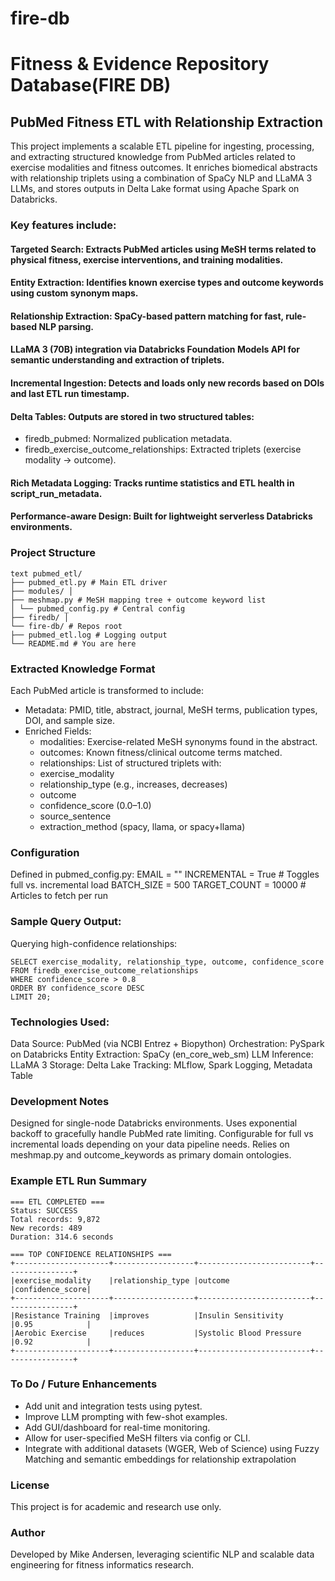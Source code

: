 # fire-db

# Fitness &amp; Evidence Repository Database(FIRE DB)

## PubMed Fitness ETL with Relationship Extraction
This project implements a scalable ETL pipeline for ingesting, processing, and extracting structured knowledge from PubMed articles related to exercise modalities and fitness outcomes. It enriches biomedical abstracts with relationship triplets using a combination of SpaCy NLP and LLaMA 3 LLMs, and stores outputs in Delta Lake format using Apache Spark on Databricks.

### Key features include:
#### Targeted Search: Extracts PubMed articles using MeSH terms related to physical fitness, exercise interventions, and training modalities.
#### Entity Extraction: Identifies known exercise types and outcome keywords using custom synonym maps.
#### Relationship Extraction: SpaCy-based pattern matching for fast, rule-based NLP parsing.
#### LLaMA 3 (70B) integration via Databricks Foundation Models API for semantic understanding and extraction of triplets.
#### Incremental Ingestion: Detects and loads only new records based on DOIs and last ETL run timestamp.
#### Delta Tables: Outputs are stored in two structured tables:
  - firedb_pubmed: Normalized publication metadata.
  - firedb_exercise_outcome_relationships: Extracted triplets (exercise modality → outcome).
#### Rich Metadata Logging: Tracks runtime statistics and ETL health in script_run_metadata.
#### Performance-aware Design: Built for lightweight serverless Databricks environments.

### Project Structure
```
text pubmed_etl/ 
├── pubmed_etl.py # Main ETL driver 
├── modules/ │ 
├── meshmap.py # MeSH mapping tree + outcome keyword list 
│ └── pubmed_config.py # Central config 
├── firedb/ │ 
└── fire-db/ # Repos root 
├── pubmed_etl.log # Logging output 
└── README.md # You are here
```

### Extracted Knowledge Format
Each PubMed article is transformed to include:
- Metadata: PMID, title, abstract, journal, MeSH terms, publication types, DOI, and sample size.
- Enriched Fields:
  - modalities: Exercise-related MeSH synonyms found in the abstract.
  - outcomes: Known fitness/clinical outcome terms matched.
  - relationships: List of structured triplets with:
  - exercise_modality
  - relationship_type (e.g., increases, decreases)
  - outcome
  - confidence_score (0.0–1.0)
  - source_sentence
  - extraction_method (spacy, llama, or spacy+llama)

### Configuration
Defined in pubmed_config.py:
EMAIL = ""
INCREMENTAL = True               # Toggles full vs. incremental load
BATCH_SIZE = 500
TARGET_COUNT = 10000            # Articles to fetch per run

### Sample Query Output:
Querying high-confidence relationships:
```
SELECT exercise_modality, relationship_type, outcome, confidence_score
FROM firedb_exercise_outcome_relationships
WHERE confidence_score > 0.8
ORDER BY confidence_score DESC
LIMIT 20;
```

### Technologies Used:
Data Source:	PubMed (via NCBI Entrez + Biopython)
Orchestration:	PySpark on Databricks
Entity Extraction:	SpaCy (en_core_web_sm)
LLM Inference:	LLaMA 3 
Storage:	Delta Lake
Tracking:	MLflow, Spark Logging, Metadata Table

### Development Notes
Designed for single-node Databricks environments.
Uses exponential backoff to gracefully handle PubMed rate limiting.
Configurable for full vs incremental loads depending on your data pipeline needs.
Relies on meshmap.py and outcome_keywords as primary domain ontologies.

### Example ETL Run Summary
```
=== ETL COMPLETED ===
Status: SUCCESS
Total records: 9,872
New records: 489
Duration: 314.6 seconds

=== TOP CONFIDENCE RELATIONSHIPS ===
+---------------------+------------------+-------------------------+----------------+
|exercise_modality    |relationship_type |outcome                  |confidence_score|
+---------------------+------------------+-------------------------+----------------+
|Resistance Training  |improves          |Insulin Sensitivity      |0.95            |
|Aerobic Exercise     |reduces           |Systolic Blood Pressure  |0.92            |
+---------------------+------------------+-------------------------+----------------+
```

### To Do / Future Enhancements
- Add unit and integration tests using pytest.
- Improve LLM prompting with few-shot examples.
- Add GUI/dashboard for real-time monitoring.
- Allow for user-specified MeSH filters via config or CLI.
- Integrate with additional datasets (WGER, Web of Science) using Fuzzy Matching and semantic embeddings for relationship extrapolation

### License
This project is for academic and research use only.

### Author
Developed by Mike Andersen, leveraging scientific NLP and scalable data engineering for fitness informatics research.
